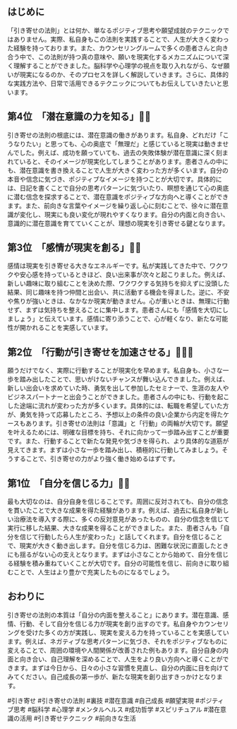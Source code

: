 ## はじめに

「引き寄せの法則」とは何か、単なるポジティブ思考や願望成就のテクニックではありません。実際、私自身もこの法則を実践することで、人生が大きく変わった経験を持っております。また、カウンセリングルームで多くの患者さんと向き合う中で、この法則が持つ真の意味や、願いを現実化するメカニズムについて深く理解することができました。脳科学や心理学の視点を取り入れながら、なぜ願いが現実になるのか、そのプロセスを詳しく解説していきます。さらに、具体的な実践方法や、日常で活用できるテクニックについてもお伝えしていきたいと思います。

## 第4位　「潜在意識の力を知る」🧠✨

引き寄せの法則の根底には、潜在意識の働きがあります。私自身、どれだけ「こうなりたい」と思っても、心の奥底で「無理だ」と感じていると現実は動きませんでした。例えば、成功を願っていても、過去の失敗体験が潜在意識に深く刻まれていると、そのイメージが現実化してしまうことがあります。患者さんの中にも、潜在意識を書き換えることで人生が大きく変わった方が多くいます。自分の本音や信念に気づき、ポジティブなイメージを持つことが大切です。具体的には、日記を書くことで自分の思考パターンに気づいたり、瞑想を通じて心の奥底に潜む信念を探求することで、潜在意識をポジティブな方向へと導くことができます。また、前向きな言葉やイメージを繰り返し心に刻むことで、徐々に潜在意識が変化し、現実にも良い変化が現れやすくなります。自分の内面と向き合い、意識的に潜在意識を育てていくことが、理想の現実を引き寄せる鍵となります。

## 第3位　「感情が現実を創る」💓🌈

感情は現実を引き寄せる大きなエネルギーです。私が実践してきた中で、ワクワクや安心感を持っているときほど、良い出来事が次々と起こりました。例えば、新しい趣味に取り組むことを決めた際、ワクワクする気持ちを抑えずに没頭した結果、同じ趣味を持つ仲間と出会い、共に活動する機会を得ました。逆に、不安や焦りが強いときは、なかなか現実が動きません。心が重いときは、無理に行動せず、まずは気持ちを整えることに集中します。患者さんにも「感情を大切にしましょう」と伝えています。感情に寄り添うことで、心が軽くなり、新たな可能性が開かれることを実感しています。

## 第2位　「行動が引き寄せを加速させる」🚶‍♂️🚀

願うだけでなく、実際に行動することが現実化を早めます。私自身も、小さな一歩を踏み出したことで、思いがけないチャンスが舞い込んできました。例えば、新しい出会いを求めていた時、勇気を出して参加したセミナーで、生涯の友人やビジネスパートナーと出会うことができました。患者さんの中にも、行動を起こした途端に流れが変わった方が多くいます。具体的には、転職を希望していた方が、勇気を持って応募したところ、予想以上の条件の良い企業から内定を得たケースもあります。引き寄せの法則は「意識」と「行動」の両輪が大切です。願望を叶えるためには、明確な目標を持ち、それに向かって一歩踏み出すことが重要です。また、行動することで新たな発見や気づきを得られ、より具体的な道筋が見えてきます。まずは小さな一歩を踏み出し、積極的に行動してみましょう。そうすることで、引き寄せの力がより強く働き始めるはずです。

## 第1位　「自分を信じる力」💪🌟

最も大切なのは、自分自身を信じることです。周囲に反対されても、自分の信念を貫いたことで大きな成果を得た経験があります。例えば、過去に私自身が新しい治療法を導入する際に、多くの反対意見があったものの、自分の信念を信じて実行に移した結果、大きな成果を得ることができました。また、患者さんも「自分を信じて行動したら人生が変わった」と話してくれます。自分を信じることで、現実が大きく動き出します。自分を信じる力は、困難な状況に直面したときにも揺るがない心の支えとなります。まずは小さなことから始めて、自分を信じる経験を積み重ねていくことが大切です。自分の可能性を信じ、前向きに取り組むことで、人生はより豊かで充実したものになるでしょう。

## おわりに

引き寄せの法則の本質は「自分の内面を整えること」にあります。潜在意識、感情、行動、そして自分を信じる力が現実を創り出すのです。私自身やカウンセリングを受けた多くの方が実践し、現実を変える力を持っていることを実感しています。例えば、ネガティブな思考パターンに気づき、それをポジティブなものに変えることで、周囲の環境や人間関係が改善された例もあります。自分自身の内面と向き合い、自己理解を深めることで、人生をより良い方向へと導くことができます。まずは今日から、日々の小さな習慣を見直し、自分の内面に目を向けてみてください。自己成長の第一歩が、新たな現実を創り出すきっかけとなります。

#引き寄せ #引き寄せの法則 #裏技 #潜在意識 #自己成長 #願望実現 #ポジティブ思考 #脳科学 #心理学 #メンタルヘルス #成功哲学 #スピリチュアル #潜在意識の活用 #引き寄せテクニック #前向きな生活

